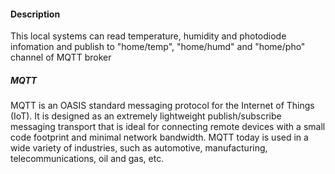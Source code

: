 #### Description
This local systems can read temperature, humidity and photodiode infomation and publish to "home/temp", "home/humd" and "home/pho" channel of MQTT broker

##### MQTT
MQTT is an OASIS standard messaging protocol for the Internet of Things (IoT). It is designed as an extremely lightweight publish/subscribe messaging transport that is ideal for connecting remote devices with a small code footprint and minimal network bandwidth. MQTT today is used in a wide variety of industries, such as automotive, manufacturing, telecommunications, oil and gas, etc.
